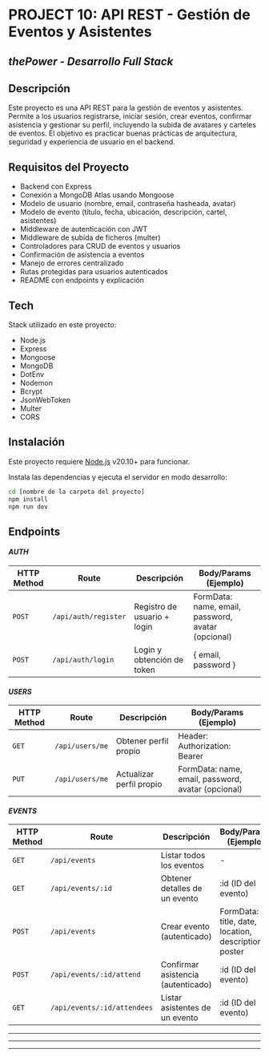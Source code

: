 
# PROJECT 10: API REST - Gestión de Eventos y Asistentes
## _thePower - Desarrollo Full Stack_

## Descripción
Este proyecto es una API REST para la gestión de eventos y asistentes. Permite a los usuarios registrarse, iniciar sesión, crear eventos, confirmar asistencia y gestionar su perfil, incluyendo la subida de avatares y carteles de eventos. El objetivo es practicar buenas prácticas de arquitectura, seguridad y experiencia de usuario en el backend.

## Requisitos del Proyecto
- Backend con Express
- Conexión a MongoDB Atlas usando Mongoose
- Modelo de usuario (nombre, email, contraseña hasheada, avatar)
- Modelo de evento (título, fecha, ubicación, descripción, cartel, asistentes)
- Middleware de autenticación con JWT
- Middleware de subida de ficheros (multer)
- Controladores para CRUD de eventos y usuarios
- Confirmación de asistencia a eventos
- Manejo de errores centralizado
- Rutas protegidas para usuarios autenticados
- README con endpoints y explicación

## Tech

Stack utilizado en este proyecto:
- Node.js
- Express
- Mongoose
- MongoDB
- DotEnv
- Nodemon
- Bcrypt
- JsonWebToken
- Multer
- CORS

## Instalación

Este proyecto requiere [Node.js](https://nodejs.org/) v20.10+ para funcionar.

Instala las dependencias y ejecuta el servidor en modo desarrollo:

```sh
cd [nombre de la carpeta del proyecto]
npm install
npm run dev
```

## Endpoints
#### _AUTH_

| HTTP Method | Route                | Descripción                  | Body/Params (Ejemplo)                                  |
|-------------|----------------------|------------------------------|--------------------------------------------------------|
| `POST`      | `/api/auth/register` | Registro de usuario + login  | FormData: name, email, password, avatar (opcional)     |
| `POST`      | `/api/auth/login`    | Login y obtención de token   | { email, password }                                    |

#### _USERS_

| HTTP Method | Route         | Descripción                | Body/Params (Ejemplo)                                  |
|-------------|--------------|----------------------------|--------------------------------------------------------|
| `GET`       | `/api/users/me` | Obtener perfil propio      | Header: Authorization: Bearer <token>                  |
| `PUT`       | `/api/users/me` | Actualizar perfil propio   | FormData: name, email, password, avatar (opcional)     |

#### _EVENTS_

| HTTP Method | Route                  | Descripción                        | Body/Params (Ejemplo)                                  |
|-------------|------------------------|------------------------------------|--------------------------------------------------------|
| `GET`       | `/api/events`          | Listar todos los eventos           | -                                                      |
| `GET`       | `/api/events/:id`      | Obtener detalles de un evento      | :id (ID del evento)                                    |
| `POST`      | `/api/events`          | Crear evento (autenticado)         | FormData: title, date, location, description, poster   |
| `POST`      | `/api/events/:id/attend` | Confirmar asistencia (autenticado) | :id (ID del evento)                                    |
| `GET`       | `/api/events/:id/attendees` | Listar asistentes de un evento | :id (ID del evento)                                    |

---
---
---
